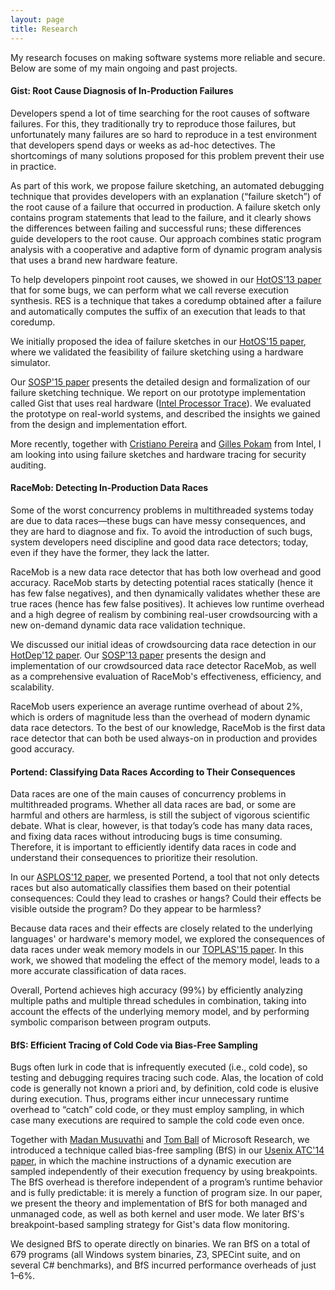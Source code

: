 ```yaml
---
layout: page
title: Research
---
```


<p class="message">
My research focuses on making software systems more reliable and secure. Below are some of my main ongoing and past projects.
</p>

#### Gist: Root Cause Diagnosis of In-Production Failures

Developers spend a lot of time searching for the root causes of software failures. For this, they traditionally try to reproduce those failures, but unfortunately many failures are so hard to reproduce in a test environment that developers spend days or weeks as ad-hoc detectives. The shortcomings of many solutions proposed for this problem prevent their use in practice.

As part of this work, we propose failure sketching, an automated debugging technique that provides developers with an explanation (“failure sketch”) of the root cause of a failure that occurred in production. A failure sketch only contains program statements that lead to the failure, and it clearly shows the differences between failing and successful runs; these differences guide developers to the root cause. Our approach combines static program analysis with a cooperative and adaptive form of dynamic program analysis that uses a brand new hardware feature.

To help developers pinpoint root causes, we showed in our [HotOS'13 paper](http://dslab.epfl.ch/pubs/res.pdf) that for some bugs, we can perform what we call reverse execution synthesis. RES is a technique that takes a coredump obtained after a failure and automatically computes the suffix of an execution that leads to that coredump.

We initially proposed the idea of failure sketches in our [ HotOS'15 paper](http://dslab.epfl.ch/pubs/failure-sketches.pdf), where we validated the feasibility of failure sketching using a hardware simulator.

Our [SOSP'15 paper](http://dslab.epfl.ch/pubs/gist.pdf) presents the detailed design and formalization of our failure sketching technique. We report on our prototype implementation called Gist that uses real hardware ([Intel Processor Trace](https://software.intel.com/en-us/blogs/2013/09/18/processor-tracing)). We evaluated the prototype on real-world systems, and described the insights we gained from the design and implementation effort.

More recently, together with [Cristiano Pereira](http://cseweb.ucsd.edu/~cpereira/) and [Gilles Pokam](https://sites.google.com/site/gillespokam/home) from Intel, I am looking into using failure sketches and hardware tracing for security auditing.

#### RaceMob: Detecting In-Production Data Races

Some of the worst concurrency problems in multithreaded systems today are due to data races—these bugs can have messy consequences, and they are hard to diagnose and fix. To avoid the introduction of such bugs, system developers need discipline and good data race detectors; today, even if they have the former, they lack the latter.

RaceMob is a new data race detector that has both low overhead and good accuracy. RaceMob starts by detecting potential races statically (hence it has few false negatives), and then dynamically validates whether these are true races (hence has few false positives). It achieves low runtime overhead and a high degree of realism by combining real-user crowdsourcing with a new on-demand dynamic data race validation technique.

We discussed our initial ideas of crowdsourcing data race detection in our [HotDep'12 paper](http://dslab.epfl.ch/pubs/cord-camera-ready.pdf). Our [SOSP'13 paper](http://dslab.epfl.ch/pubs/RaceMob.pdf) presents the design and implementation of our crowdsourced data race detector RaceMob, as well as a comprehensive evaluation of RaceMob's effectiveness, efficiency, and scalability.

RaceMob users experience an average runtime overhead of about 2%, which is orders of magnitude less than the overhead of modern dynamic data race detectors. To the best of our knowledge, RaceMob is the first data race detector that can both be used always-on in production and provides good accuracy.

#### Portend: Classifying Data Races According to Their Consequences

Data races are one of the main causes of concurrency problems in multithreaded programs. Whether all data races are bad, or some are harmful and others are harmless, is still the subject of vigorous scientific debate. What is clear, however, is that today’s code has many data races, and fixing data races without introducing bugs is time consuming. Therefore, it is important to efficiently identify data races in code and understand their consequences to prioritize their resolution. 

In our [ASPLOS'12 paper](http://dslab.epfl.ch/pubs/portend.pdf), we presented Portend, a tool that not only detects races but also automatically classifies them based on their potential consequences: Could they lead to crashes or hangs? Could their effects be visible outside the program? Do they appear to be harmless? 

Because data races and their effects are closely related to the underlying languages' or hardware's memory model, we explored the consequences of data races under weak memory models in our [TOPLAS'15 paper](http://dslab.epfl.ch/pubs/portend+.pdf). In this work, we showed that modeling the effect of the memory model, leads to a more accurate classification of data races.

Overall, Portend achieves high accuracy (99%) by efficiently analyzing multiple paths and multiple thread schedules in combination, taking into account the effects of the underlying memory model, and by performing symbolic comparison between program outputs. 

#### BfS: Efficient Tracing of Cold Code via Bias-Free Sampling

Bugs often lurk in code that is infrequently executed (i.e., cold code), so testing and debugging requires tracing such code. Alas, the location of cold code is generally not known a priori and, by definition, cold code is elusive during execution. Thus, programs either incur unnecessary runtime overhead to “catch” cold code, or they must employ sampling, in which case many executions are required to sample the cold code even once.

Together with [Madan Musuvathi](http://research.microsoft.com/en-us/people/madanm/) and [Tom Ball](http://research.microsoft.com/en-us/people/tball/) of Microsoft Research, we introduced a technique called bias-free sampling (BfS) in our [Usenix ATC'14 paper](http://dslab.epfl.ch/pubs/bfs.pdf), in which the machine instructions of a dynamic execution are sampled independently of their execution frequency by using breakpoints. The BfS overhead is therefore independent of a program’s runtime behavior and is fully predictable: it is merely a function of program size. In our paper, we present the theory and implementation of BfS for both managed and unmanaged code, as well as both kernel and user mode. We later BfS's breakpoint-based sampling strategy for Gist's data flow monitoring.

We designed BfS to operate directly on binaries. We ran BfS on a total of 679 programs (all Windows system binaries, Z3, SPECint suite, and on several C# benchmarks), and BfS incurred performance overheads of just 1–6%.
